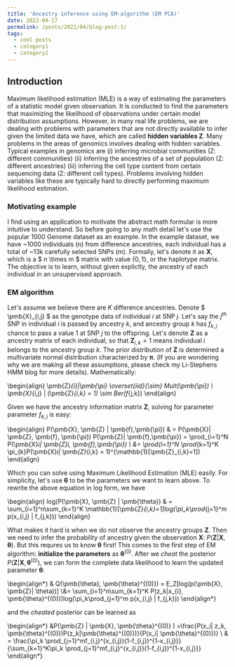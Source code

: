 ```yaml
---
title: 'Ancestry inference using EM-algorithm (EM PCA)'
date: 2022-04-17
permalink: /posts/2022/04/blog-post-1/
tags:
  - cool posts
  - category1
  - category2
---
```


## Introduction
Maximum likelihood estimation (MLE) is a way of estimating
the parameters of a statistic model given observation.
It is conducted to find the parameters that maximizing the
likelihood of observations under certain model distribution
assumptions. However, in many real life problems, we are
dealing with problems with parameters that are not directly
available to infer given the limited data we have, which
are called **hidden variables Z**. Many problems in the
areas of genomics involves dealing with hidden variables.
Typical examples in genomics are (i) inferring microbial
communities (Z: different communities) (ii) inferring the
ancestries of a set of population (Z: different ancestries) (iii)
inferring the cell type content from certain sequencing data
(Z: different cell types). Problems involving hidden variables
like these are typically hard to directly performing maximum
likelihood estimation.

### Motivating example
I find using an application to motivate the abstract math formular is more intuitive to understand. So before going to any math detail let's use the popular 1000 Genome dataset as an example. In the example dataset, we have ~1000 individuals (n) from difference ancestries, each individual has a total of ~13k carefully selected SNPs (m). Formally, let's denote it as **X**, which is a $ n \times m $ matrix with value $\{0, 1\}$, or the haplotype matrix. The objective is to learn, without given explictly, the ancestry of each individual in an unsupervised approach.

### EM algorithm
Let's assume we believe there are $K$ difference ancestries. Denote $ \pmb{X}_{i,j} $ as the genotype data of individual $i$ at SNP $j$. Let's say the $j^{th}$ SNP in individual $i$ is passed by ancestry $k$, and ancestry group $k$ has $f_{k,j}$ chance to pass a value $1$ at SNP $j$ to the offspring. Let's denote $\pmb{Z}$ as a  ancestry matrix of each individual, so that $\pmb{Z}_{i,k} = 1$ means individual $i$ belongs to the ancestry group $k$. The prior distribution of $\pmb{Z}$ is determined a multivariate normal distribution characterized by $\pmb{\pi}$. (If you are wondering why we are making all these assumptions, please check my Li-Stephens HMM blog for more details). 
Mathematically:

\begin{align}
     \pmb{Z}_{i}|\pmb{\pi} \overset{iid}{\sim} Mult(\pmb{\pi}) \\
    \pmb{X}_{i,j} | (\pmb{Z}_{i,k} = 1) \sim Ber(f_{j,k})
\end{align}

Given we have the ancestry information matrix $\pmb{Z}$, solving for parameter parameter $f_{k,j}$ is easy:

\begin{align}
    P(\pmb{X}, \pmb{Z} | \pmb{f},\pmb{\pi}) & = P(\pmb{X}| \pmb{Z}, \pmb{f}, \pmb{\pi}) P(\pmb{Z}|  \pmb{f},\pmb{\pi}) = \prod_{i=1}^N P(\pmb{X}_i| \pmb{Z}_i, \pmb{f},\pmb{\pi}) \\ &= \prod_{i=1}^N \prod_{k=1}^K \pi_{k}P(\pmb{X}_i| \pmb{Z}_{i,k} = 1)^{\mathbb{1}[\pmb{Z}_{i,k}=1]}  
\end{align}

Which you can solve using Maximum Likelihood Estimation (MLE) easily. For simplicity, let's use $\pmb{\theta}$ to be the parameters we want to learn above. To rewrite the above equation in log form, we have

\begin{align}
    log(P(\pmb{X}, \pmb{Z} | \pmb{\theta}) & = \sum_{i=1}^n\sum_{k=1}^K \mathbb{1}[\pmb{Z}_{i,k}=1]log(\pi_k\prod_{j=1}^m p(x_{i,j} | f_{j,k}))
\end{align}



What makes it hard is when we do not observe the ancestry groups $\pmb{Z}$. Then we need to infer the probability of ancestry given the observation $\pmb{X}$: $P(\pmb{Z} | \pmb{X}, \pmb{\theta} )$. But this requres us to know $\pmb{\theta}$ first! This comes to the first step of EM algorithm: **initialize the parameters** as $\pmb{\theta}^{(0)}$. After we *cheat* the posterior $P(\pmb{Z} | \pmb{X}, \pmb{\theta}^{(0)} )$, we can form the complete data likelihood to learn the updated parameter $\pmb{\theta}$:

\begin{align*}
    & Q(\pmb{\theta}, \pmb{\theta}^{(0)}) = E_Z[log(p(\pmb{X}, \pmb{Z}| \theta))] 
    \\&= \sum_{i=1}^n\sum_{k=1}^K P(z_k|x_{i}, \pmb{\theta}^{(0)})log(\pi_k\prod_{j=1}^m p(x_{i,j} | f_{j,k}))
\end{align*}

and the *cheated*  posterior can be learned as

\begin{align*}
    &P(\pmb{Z} | \pmb{X}, \pmb{\theta}^{(0)} ) =\frac{P(x_i| z_k, \pmb{\theta}^{(0)})P(z_k|\pmb{\theta}^{(0)})}{P(x_i| \pmb{\theta}^{(0)})} \\
    & = \frac{\pi_k \prod_{j=1}^mf_{i,j}^{x_{i,j}}(1-f_{i,j})^{1-x_{i,j}}}{\sum_{k=1}^K\pi_k \prod_{j=1}^mf_{i,j}^{x_{i,j}}(1-f_{i,j})^{1-x_{i,j}}}
\end{align*}
